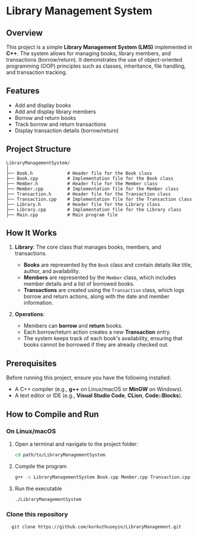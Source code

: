 # Library Management System

## Overview
This project is a simple **Library Management System (LMS)** implemented in **C++**. The system allows for managing books, library members, and transactions (borrow/return). It demonstrates the use of object-oriented programming (OOP) principles such as classes, inheritance, file handling, and transaction tracking.

## Features
- Add and display books
- Add and display library members
- Borrow and return books
- Track borrow and return transactions
- Display transaction details (borrow/return)
  
## Project Structure
```
LibraryManagementSystem/
│
├── Book.h             # Header file for the Book class
├── Book.cpp           # Implementation file for the Book class
├── Member.h           # Header file for the Member class
├── Member.cpp         # Implementation file for the Member class
├── Transaction.h      # Header file for the Transaction class
├── Transaction.cpp    # Implementation file for the Transaction class
├── Library.h          # Header file for the Library class
├── Library.cpp        # Implementation file for the Library class
├── Main.cpp           # Main program file
```

## How It Works

1. **Library**: The core class that manages books, members, and transactions.
   - **Books** are represented by the `Book` class and contain details like title, author, and availability.
   - **Members** are represented by the `Member` class, which includes member details and a list of borrowed books.
   - **Transactions** are created using the `Transaction` class, which logs borrow and return actions, along with the date and member information.

2. **Operations**:
   - Members can **borrow** and **return** books.
   - Each borrow/return action creates a new **Transaction** entry.
   - The system keeps track of each book's availability, ensuring that books cannot be borrowed if they are already checked out.

## Prerequisites

Before running this project, ensure you have the following installed:

- A C++ compiler (e.g., **g++** on Linux/macOS or **MinGW** on Windows).
- A text editor or IDE (e.g., **Visual Studio Code**, **CLion**, **Code::Blocks**).

## How to Compile and Run

### On Linux/macOS

1. Open a terminal and navigate to the project folder:

   ```bash
   cd path/to/LibraryManagementSystem
2. Compile the program
   ```bash
   g++ -o LibraryManagementSystem Book.cpp Member.cpp Transaction.cpp Library.cpp Main.cpp

3. Run the executable
   ```bash
   ./LibraryManagementSystem


### Clone this repository
  ```
    git clone https://github.com/korkuthuseyin/LibraryManagement.git
